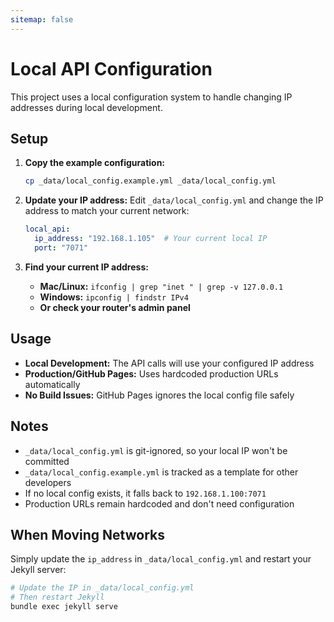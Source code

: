 ```yaml
---
sitemap: false
---
```



# Local API Configuration

This project uses a local configuration system to handle changing IP addresses during local development.

## Setup

1. **Copy the example configuration:**
   ```bash
   cp _data/local_config.example.yml _data/local_config.yml
   ```

2. **Update your IP address:**
   Edit `_data/local_config.yml` and change the IP address to match your current network:
   ```yml
   local_api:
     ip_address: "192.168.1.105"  # Your current local IP
     port: "7071"
   ```

3. **Find your current IP address:**
   - **Mac/Linux:** `ifconfig | grep "inet " | grep -v 127.0.0.1`
   - **Windows:** `ipconfig | findstr IPv4`
   - **Or check your router's admin panel**

## Usage

- **Local Development:** The API calls will use your configured IP address
- **Production/GitHub Pages:** Uses hardcoded production URLs automatically
- **No Build Issues:** GitHub Pages ignores the local config file safely

## Notes

- `_data/local_config.yml` is git-ignored, so your local IP won't be committed
- `_data/local_config.example.yml` is tracked as a template for other developers
- If no local config exists, it falls back to `192.168.1.100:7071`
- Production URLs remain hardcoded and don't need configuration

## When Moving Networks

Simply update the `ip_address` in `_data/local_config.yml` and restart your Jekyll server:

```bash
# Update the IP in _data/local_config.yml
# Then restart Jekyll
bundle exec jekyll serve
```